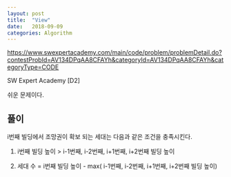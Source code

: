 ```yaml
---
layout: post
title:  "View"
date:   2018-09-09
categories: Algorithm
---
```


<https://www.swexpertacademy.com/main/code/problem/problemDetail.do?contestProbId=AV134DPqAA8CFAYh&categoryId=AV134DPqAA8CFAYh&categoryType=CODE>

SW Expert Academy [D2]

쉬운 문제이다.

## 풀이

i번째 빌딩에서 조망권이 확보 되는 세대는 다음과 같은 조건을 충족시킨다.

1. i번째 빌딩 높이 > i-1번째, i-2번째, i+1번째, i+2번째 빌딩 높이

2. 세대 수 =  i번째 빌딩 높이 - max( i-1번째, i-2번째, i+1번째, i+2번째 빌딩 높이)





